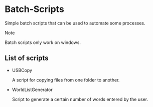 # Batch-Scripts

Simple batch scripts that can be used to   automate some processes.

> [!NOTE]
> Batch scripts only work on windows.

## List of scripts

+ USBCopy

  A script for copying files from one     folder to another.

+ WorldListGenerator

  Script to generate a certain number of   words entered by the user.